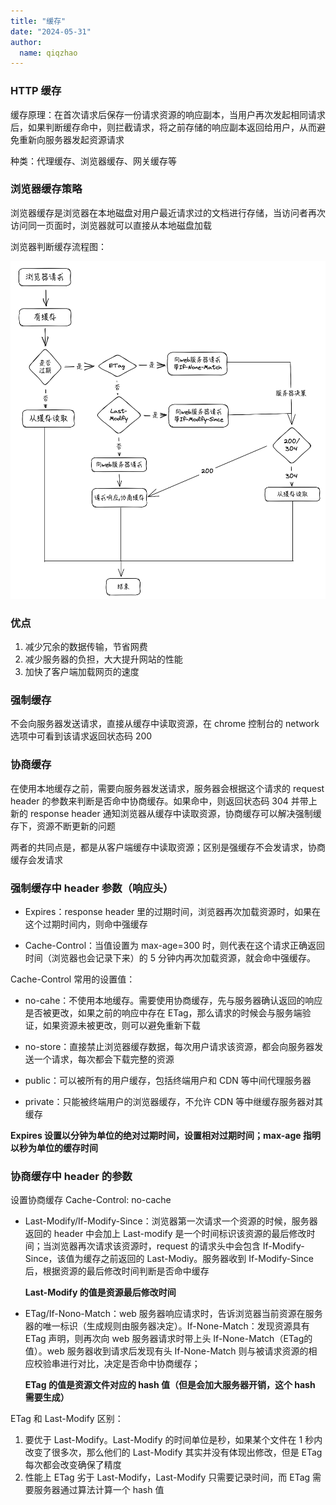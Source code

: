 ```yaml
---
title: "缓存"
date: "2024-05-31"
author:
  name: qiqzhao
---
```


### HTTP 缓存

缓存原理：在首次请求后保存一份请求资源的响应副本，当用户再次发起相同请求后，如果判断缓存命中，则拦截请求，将之前存储的响应副本返回给用户，从而避免重新向服务器发起资源请求

种类：代理缓存、浏览器缓存、网关缓存等

### 浏览器缓存策略

浏览器缓存是浏览器在本地磁盘对用户最近请求过的文档进行存储，当访问者再次访问同一页面时，浏览器就可以直接从本地磁盘加载

浏览器判断缓存流程图：

![](../public/cache/cache.png)

### 优点
1. 减少冗余的数据传输，节省网费
2. 减少服务器的负担，大大提升网站的性能
3. 加快了客户端加载网页的速度


### 强制缓存

不会向服务器发送请求，直接从缓存中读取资源，在 chrome 控制台的 network 选项中可看到该请求返回状态码 200

### 协商缓存

在使用本地缓存之前，需要向服务器发送请求，服务器会根据这个请求的 request header 的参数来判断是否命中协商缓存。如果命中，则返回状态码 304 并带上新的 response header 通知浏览器从缓存中读取资源，协商缓存可以解决强制缓存下，资源不断更新的问题

两者的共同点是，都是从客户端缓存中读取资源；区别是强缓存不会发请求，协商缓存会发请求


### 强制缓存中 header 参数（响应头）

- Expires：response header 里的过期时间，浏览器再次加载资源时，如果在这个过期时间内，则命中强缓存

- Cache-Control：当值设置为 max-age=300 时，则代表在这个请求正确返回时间（浏览器也会记录下来）的 5 分钟内再次加载资源，就会命中强缓存。

Cache-Control 常用的设置值：
  - no-cahe：不使用本地缓存。需要使用协商缓存，先与服务器确认返回的响应是否被更改，如果之前的响应中存在 ETag，那么请求的时候会与服务端验证，如果资源未被更改，则可以避免重新下载

  - no-store：直接禁止浏览器缓存数据，每次用户请求该资源，都会向服务器发送一个请求，每次都会下载完整的资源

  - public：可以被所有的用户缓存，包括终端用户和 CDN 等中间代理服务器

  - private：只能被终端用户的浏览器缓存，不允许 CDN 等中继缓存服务器对其缓存


**Expires 设置以分钟为单位的绝对过期时间，设置相对过期时间；max-age 指明以秒为单位的缓存时间**

### 协商缓存中 header 的参数

设置协商缓存 Cache-Control: no-cache

- Last-Modify/If-Modify-Since：浏览器第一次请求一个资源的时候，服务器返回的 header 中会加上 Last-modify 是一个时间标识该资源的最后修改时间；当浏览器再次请求该资源时，request 的请求头中会包含 If-Modify-Since，该值为缓存之前返回的 Last-Modiy。服务器收到 If-Modify-Since 后，根据资源的最后修改时间判断是否命中缓存

  **Last-Modify 的值是资源最后修改时间**

- ETag/If-Nono-Match：web 服务器响应请求时，告诉浏览器当前资源在服务器的唯一标识（生成规则由服务器决定）。If-None-Match：发现资源具有 ETag 声明，则再次向 web 服务器请求时带上头 If-None-Match（ETag的值）。web 服务器收到请求后发现有头 If-None-Match 则与被请求资源的相应校验串进行对比，决定是否命中协商缓存；

  **ETag 的值是资源文件对应的 hash 值（但是会加大服务器开销，这个 hash 需要生成）**


ETag 和 Last-Modify 区别：

1. 要优于 Last-Modify。Last-Modify 的时间单位是秒，如果某个文件在 1 秒内改变了很多次，那么他们的 Last-Modify 其实并没有体现出修改，但是 ETag 每次都会改变确保了精度
2. 性能上 ETag 劣于 Last-Modify，Last-Modify 只需要记录时间，而 ETag 需要服务器通过算法计算一个 hash 值

